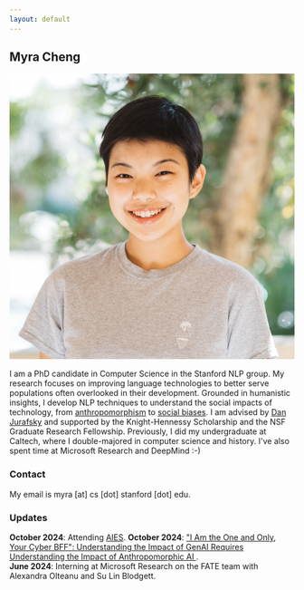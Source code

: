```yaml
---
layout: default
---
```


## Myra Cheng

<img class="profile-picture" src="imgs/me.jpg">

I am a PhD candidate in Computer Science in the Stanford NLP group. My research focuses on improving language technologies to better serve populations often overlooked in their development. Grounded in humanistic insights, I develop NLP techniques to understand the social impacts of technology, from [anthropomorphism](https://aclanthology.org/2024.eacl-long.49/) to [social biases](https://aclanthology.org/2023.acl-long.84/). I am advised by <a href="https://web.stanford.edu/~jurafsky">Dan Jurafsky</a> and supported by the Knight-Hennessy Scholarship and the NSF Graduate Research Fellowship. Previously, I did my undergraduate at Caltech, where I double-majored in computer science and history. I've also spent time at Microsoft Research and DeepMind :-)

<!-- My work aims to mitigate algorithmic harms from language technologies and reveal the implicit norms that shape their development -->

### Contact
My email is myra [at] cs [dot] stanford [dot] edu.

### Updates
**October 2024**: Attending [AIES](https://www.aies-conference.com/2024/). 
**October 2024**: ["I Am the One and Only, Your Cyber BFF": Understanding the Impact of GenAI Requires Understanding the Impact of Anthropomorphic AI
](https://arxiv.org/abs/2410.08526).  
**June 2024**: Interning at Microsoft Research on the FATE team with Alexandra Olteanu and Su Lin Blodgett.

